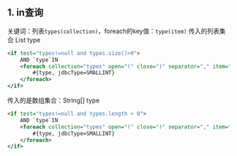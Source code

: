 ## 1. in查询  
关键词：列表`types(collection)`，foreach的key值：`type(item)`
传入的列表集合  List<String> type
```xml
<if test="types!=null and types.size()>0">
    AND `type`IN
    <foreach collection="types" open="(" close=")" separator="," item="type">
        #{type, jdbcType=SMALLINT}
    </foreach>
</if>
```
传入的是数组集合：String[] type  
```xml
<if test="types!=null and types.length > 0">
    AND `type`IN
    <foreach collection="types" open="(" close=")" separator="," item="type">
        #{type, jdbcType=SMALLINT}
    </foreach>
</if>
```
